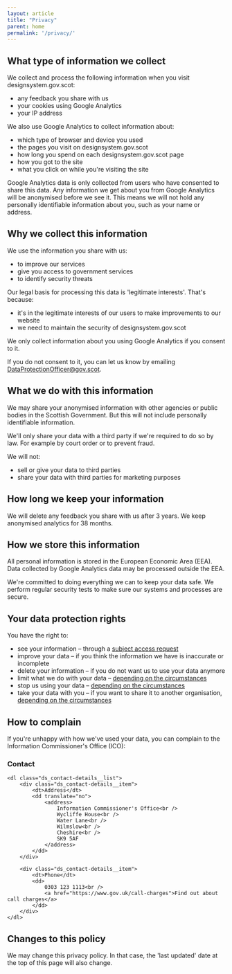 ```yaml
---
layout: article
title: "Privacy"
parent: home
permalink: '/privacy/'
---
```


## What type of information we collect

We collect and process the following information when you visit designsystem.gov.scot:

* any feedback you share with us
* your cookies using Google Analytics
* your IP address

We also use Google Analytics to collect information about:

* which type of browser and device you used
* the pages you visit on designsystem.gov.scot
* how long you spend on each designsystem.gov.scot page
* how you got to the site
* what you click on while you're visiting the site

Google Analytics data is only collected from users who have consented to share this data. Any information we get about you from Google Analytics will be anonymised before we see it. This means we will not hold any personally identifiable information about you, such as your name or address.

## Why we collect this information

We use the information you share with us:

* to improve our services
* give you access to government services
* to identify security threats

Our legal basis for processing this data is 'legitimate interests'. That's because:

* it's in the legitimate interests of our users to make improvements to our website
* we need to maintain the security of designsystem.gov.scot

We only collect information about you using Google Analytics if you consent to it.

If you do not consent to it, you can let us know by emailing [DataProtectionOfficer@gov.scot](mailto:DataProtectionOfficer@gov.scot).

## What we do with this information

We may share your anonymised information with other agencies or public bodies in the Scottish Government. But this will not include personally identifiable information.

We'll only share your data with a third party if we're required to do so by law. For example by court order or to prevent fraud.

We will not:

* sell or give your data to third parties
* share your data with third parties for marketing purposes

## How long we keep your information

We will delete any feedback you share with us after 3 years. We keep anonymised analytics for 38 months.

## How we store this information
All personal information is stored in the European Economic Area (EEA). Data collected by Google Analytics data may be processed outside the EEA.

We're committed to doing everything we can to keep your data safe. We perform regular security tests to make sure our systems and processes are secure.

## Your data protection rights

You have the right to:

* see your information – through a [subject access request](https://ico.org.uk/for-organisations/guide-to-data-protection/guide-to-the-general-data-protection-regulation-gdpr/individual-rights/right-of-access/)
* improve your data – if you think the information we have is inaccurate or incomplete
* delete your information – if you do not want us to use your data anymore
* limit what we do with your data – [depending on the circumstances](https://ico.org.uk/your-data-matters/your-right-to-limit-how-organisations-use-your-data/)
* stop us using your data – [depending on the circumstances](https://ico.org.uk/your-data-matters/the-right-to-object-to-the-use-of-your-data/)
* take your data with you – if you want to share it to another organisation, [depending on the circumstances](https://ico.org.uk/for-organisations/guide-to-data-protection/guide-to-the-general-data-protection-regulation-gdpr/individual-rights/right-to-data-portability/)

## How to complain

If you're unhappy with how we've used your data, you can complain to the Information Commissioner's Office (ICO):

<div class="ds_contact-details">
    <h3 class="ds_contact-details__title">Contact</h3>

    <dl class="ds_contact-details__list">
        <div class="ds_contact-details__item">
            <dt>Address</dt>
            <dd translate="no">
                <address>
                    Information Commissioner's Office<br />
                    Wycliffe House<br />
                    Water Lane<br />
                    Wilmslow<br />
                    Cheshire<br />
                    SK9 5AF
                </address>
            </dd>
        </div>

        <div class="ds_contact-details__item">
            <dt>Phone</dt>
            <dd>
                0303 123 1113<br />
                <a href="https://www.gov.uk/call-charges">Find out about call charges</a>
            </dd>
        </div>
    </dl>
</div>

## Changes to this policy
We may change this privacy policy. In that case, the 'last updated' date at the top of this page will also change.
